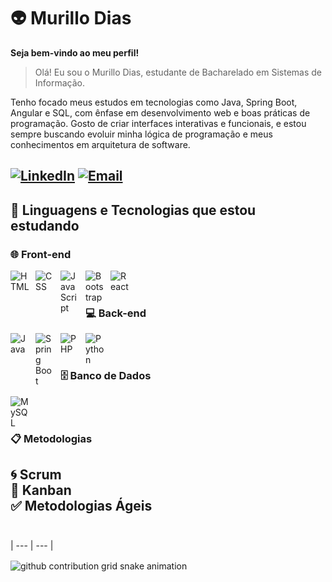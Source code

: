 # 👽 Murillo Dias
**Seja bem-vindo ao meu perfil!**

 > Olá! Eu sou o Murillo Dias, estudante de Bacharelado em Sistemas de Informação.

Tenho focado meus estudos em tecnologias como Java, Spring Boot, Angular e SQL, com ênfase em desenvolvimento web e boas práticas de programação. Gosto de criar interfaces interativas e funcionais, e estou sempre buscando evoluir minha lógica de programação e meus conhecimentos em arquitetura de software.


[![LinkedIn](https://img.shields.io/badge/-LinkedIn-0A66C2?style=for-the-badge&logo=linkedin&logoColor=white)](https://www.linkedin.com/in/murillo-dias-170924216/)
[![Email](https://img.shields.io/badge/-Email-D14836?style=for-the-badge&logo=gmail&logoColor=white)](mailto:murillo_diastrabalho@outlook.com)
---

## 🤖 Linguagens e Tecnologias que estou estudando

### 🌐 Front-end
<img align="left" alt="HTML" title="HTML" width="30px" style="padding-right:10px;" src="https://cdn.jsdelivr.net/gh/devicons/devicon/icons/html5/html5-original.svg" />
<img align="left" alt="CSS" title="CSS" width="30px" style="padding-right:10px;" src="https://cdn.jsdelivr.net/gh/devicons/devicon/icons/css3/css3-original.svg" />
<img align="left" alt="JavaScript" title="JavaScript" width="30px" style="padding-right:10px;" src="https://cdn.jsdelivr.net/gh/devicons/devicon/icons/javascript/javascript-original.svg" />
<img align="left" alt="Bootstrap" title="Bootstrap" width="30px" style="padding-right:10px;" src="https://cdn.jsdelivr.net/gh/devicons/devicon/icons/bootstrap/bootstrap-original.svg" />
<img align="left" alt="React" title="React" width="30px" style="padding-right:10px;" src="https://cdn.jsdelivr.net/gh/devicons/devicon/icons/react/react-original.svg" />
<br><br>

### 💻 Back-end
<img align="left" alt="Java" title="Java" width="30px" style="padding-right:10px;" src="https://cdn.jsdelivr.net/gh/devicons/devicon/icons/java/java-original.svg" />
<img align="left" alt="Spring Boot" title="Spring Boot" width="30px" style="padding-right:10px;" src="https://cdn.jsdelivr.net/gh/devicons/devicon/icons/spring/spring-original.svg" />
<img align="left" alt="PHP" title="PHP" width="30px" style="padding-right:10px;" src="https://cdn.jsdelivr.net/gh/devicons/devicon/icons/php/php-original.svg" />
<img align="left" alt="Python" title="Python" width="30px" style="padding-right:10px;" src="https://cdn.jsdelivr.net/gh/devicons/devicon/icons/python/python-original.svg" />
<br><br>

### 🗄️ Banco de Dados
<img align="left" alt="MySQL" title="MySQL" width="30px" style="padding-right:10px;" src="https://cdn.jsdelivr.net/gh/devicons/devicon/icons/mysql/mysql-original.svg" />
<!-- Se quiser incluir outro SGBD tipo PostgreSQL ou MongoDB, posso adicionar -->
<br><br>

### 📋 Metodologias
🌀 Scrum  
📌 Kanban  
✅ Metodologias Ágeis
<br><br>
---

| --- | --- |




<picture align="center">
  <source media="(prefers-color-scheme: dark)" srcset="https://raw.githubusercontent.com/mudiasdiasc/mudiasdiasc/output/github-contribution-grid-snake-dark.svg">
  <source media="(prefers-color-scheme: light)" srcset="https://raw.githubusercontent.com/mudiasdiasca/mudiasdiasc/output/github-contribution-grid-snake-dark.svg">
  <img align="center" alt="github contribution grid snake animation" src="https://raw.githubusercontent.com/mudiasdiasc/mudiasdiasc/output/github-contribution-grid-snake.svg">
